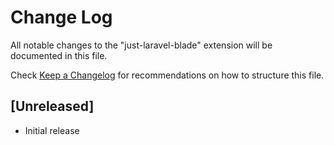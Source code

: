 # Change Log

All notable changes to the "just-laravel-blade" extension will be documented in this file.

Check [Keep a Changelog](http://keepachangelog.com/) for recommendations on how to structure this file.

## [Unreleased]

- Initial release